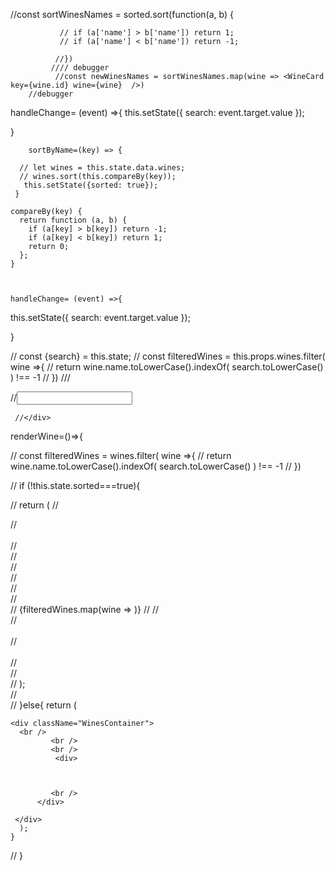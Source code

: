 //const sortWinesNames = sorted.sort(function(a, b) {
                
               // if (a['name'] > b['name']) return 1;
               // if (a['name'] < b['name']) return -1;
                  
              //}) 
             //// debugger
              //const newWinesNames = sortWinesNames.map(wine => <WineCard key={wine.id} wine={wine}  />)
        //debugger




handleChange= (event) =>{
 this.setState({ search: event.target.value });

}

        sortByName=(key) => {
 
      // let wines = this.state.data.wines;
      // wines.sort(this.compareBy(key));
       this.setState({sorted: true});
     }
  
    compareBy(key) {
      return function (a, b) {
        if (a[key] > b[key]) return -1;
        if (a[key] < b[key]) return 1;
        return 0;
      };
    }



    handleChange= (event) =>{
  this.setState({ search: event.target.value });

}

//        const {search} = this.state;
      //  const filteredWines = this.props.wines.filter( wine =>{
    //        return wine.name.toLowerCase().indexOf( search.toLowerCase() ) !== -1
      //  })
     /// <div className="col">
      //<Input label="Filter by name" icon="search" onChange={this.handleChange}/>
    

     //</div>  


renderWine=()=>{
   
  // const filteredWines = wines.filter( wine =>{
  // return wine.name.toLowerCase().indexOf( search.toLowerCase() ) !== -1
  //   })
    
   
 // if (!this.state.sorted===true){


  //  return (
  //    <div className="WinesContainer">
  //     <br />                       
  //            <br />
  //            <br />
  //             <div>
  //                
  //    
  //              <div>
  //              {filteredWines.map(wine => <WineCard key={wine.id} wine={wine}  />)} 
  //
  //              </div> 
  //            <br />       
  //         </div>   
  //       
  //    </div>
  //  );          
  //  
  //  }else{
    return (
    
    <div className="WinesContainer">
      <br />                       
             <br />
             <br />
              <div>
                
     
              
             <br />       
          </div>   
        
     </div>
      ); 
    }
    
    

// }